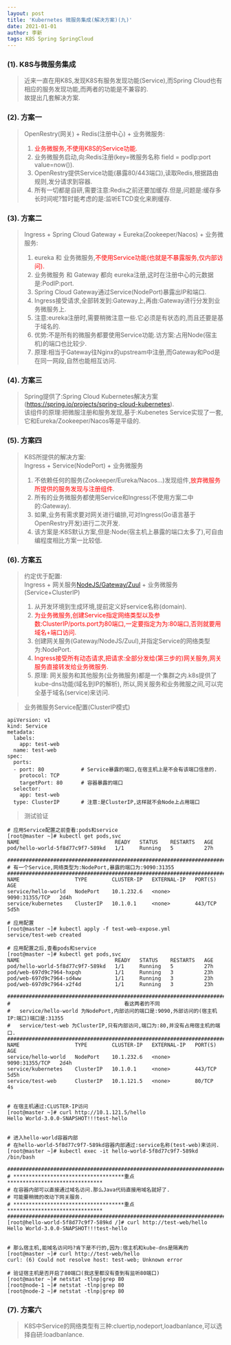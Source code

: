 ```yaml
---
layout: post
title: 'Kubernetes 微服务集成(解决方案)(九)'
date: 2021-01-01
author: 李新
tags: K8S Spring SpringCloud
---
```


### (1). K8S与微服务集成
> 近来一直在用K8S,发现K8S有服务发现功能(Service),而Spring Cloud也有相应的服务发现功能,而两者的功能是不兼容的.    
> 故提出几套解决方案. 

### (2). 方案一
> OpenRestry(网关) + Redis(注册中心) + 业务微服务:   
> 1. <font color='red'>业务微服务,不使用K8S的Service功能.</font>   
> 2. 业务微服务启动,向:Redis注册(key=微服务名称  field = podIp:port value=now()).  
> 3. OpenRestry提供Service功能(暴露80/443端口),读取Redis,根据路由规则,发分请求到容器.   
> 4. 所有一切都是自研,需要注意:Redis之前还要加缓存.但是,问题是:缓存多长时间呢?暂时能考虑的是:监听ETCD变化来刷缓存.     

### (3). 方案二
> Ingress + Spring Cloud Gateway + Eureka(Zookeeper/Nacos) + 业务微服务:   
> 1. eureka 和 业务微服务,<font color='red'>不使用Service功能(也就是不暴露服务,仅内部访问).</font>      
> 2. 业务微服务 和 Gateway 都向 eureka注册,这时在注册中心的元数据是:PodIP:port.   
> 3. Spring Cloud Gateway通过Service(NodePort)暴露出IP和端口.     
> 4. Ingress接受请求,全部转发到:Gateway上,再由:Gateway进行分发到业务微服务上.    
> 5. 注意:eureka注册时,需要稍微注意一些.它必须是有状态的,而且还要是基于域名的.      
> 6. 优势:不是所有的微服务都要使用Service功能.访方案:占用Node(宿主机)的端口也比较少.  
> 7. 原理:相当于Gateway往Nginx的upstream中注册,而Gateway和Pod是在同一网段,自然也能相互访问.  

### (4). 方案三
> Spring提供了:Spring Cloud Kubernetes解决方案(https://spring.io/projects/spring-cloud-kubernetes).   
> 该组件的原理:把微服注册和服务发现,基于:Kubenetes Service实现了一套,它和Eureka/Zookeeper/Nacos等是平级的.  

### (5). 方案四
> K8S所提供的解决方案:  
> Ingress + Service(NodePort) + 业务微服务      
> 1. 不依赖任何的服务(Zookeeper/Eureka/Nacos...)发现组件,<font color='red'>放弃微服务所提供的服务发现与注册组件</font>.   
> 2. 所有的业务微服务都使用Service和Ingress(不使用方案二中的:Gateway).   
> 3. 如果,业务有需求要对网关进行编排,可对Ingress(Go语言基于OpenRestry开发)进行二次开发.     
> 4. 该方案是:K8S默认方案,但是:Node(宿主机上暴露的端口太多了),可自由编程度相比方案一比较低.    


### (6). 方案五
> 约定优于配置:  
> Ingress + 网关服务[NodeJS/Gateway/Zuul](Service+NodPort) + 业务微服务(Service+ClusterIP)
> 1. 从开发环境到生成环境,提前定义好service名称(domain).   
> 2. <font color='red'>为业务微服务,创建Service指定网络类型以及参数:ClusterIP/ports.port为80端口,一定要指定为为:80端口,否则就要用域名+端口访问.</font>    
> 3. 创建网关服务(Gateway/NodeJS/Zuul),并指定Service的网络类型为:NodePort.    
> 4. <font color='red'>Ingress接受所有动态请求,把请求:全部分发给(第三步的)网关服务,网关服务直接转发给业务微服务.</font>    
> 5. 原理: 网关服务和其他服务(业务微服务)都是一个集群之内.k8s提供了kube-dns功能(域名到IP的解析),
> 所以,网关服务和业务微服之间,可以完全基于域名(service)来访问.    


> 业务微服务Service配置(ClusterIP模式)  


```
apiVersion: v1
kind: Service
metadata:
  labels:
    app: test-web
  name: test-web
spec:
  ports:
  - port: 80            # Service暴露的端口,在宿主机上是不会有该端口信息的. 
    protocol: TCP
    targetPort: 80      # 容器暴露的端口
  selector:
    app: test-web
  type: ClusterIP       # 注意:是ClusterIP,这样就不会Node上占用端口
```

> 测试验证

```
# 应用Service配置之前查看:pods和service
[root@master ~]# kubectl get pods,svc
NAME                               READY   STATUS    RESTARTS   AGE
pod/hello-world-5f8d77c9f7-589kd   1/1     Running   5          27h

#########################################################################
# 有一个Service,网络类型为:NodePort,暴露的端口为:9090:31355
#########################################################################
NAME                  TYPE        CLUSTER-IP   EXTERNAL-IP   PORT(S)          AGE
service/hello-world   NodePort    10.1.232.6   <none>        9090:31355/TCP   2d4h
service/kubernetes    ClusterIP   10.1.0.1     <none>        443/TCP          5d5h

# 应用配置
[root@master ~]# kubectl apply -f test-web-expose.yml
service/test-web created

# 应用配置之后,查看pods和service
[root@master ~]# kubectl get pods,svc
NAME                               READY   STATUS    RESTARTS   AGE
pod/hello-world-5f8d77c9f7-589kd   1/1     Running   5          27h
pod/web-697d9c7964-hxpqh           1/1     Running   3          23h
pod/web-697d9c7964-sd4ww           1/1     Running   3          23h
pod/web-697d9c7964-x2f4d           1/1     Running   3          23h

#########################################################################
#                                     看这两者的不同
#   service/hello-world 为NodePort,内部访问的端口是:9090,外部访问的(宿主机IP:端口)端口是:31355
#   service/test-web 为ClusterIP,只有内部访问,端口为:80,并没有占用宿主机的端口.
#########################################################################
NAME                  TYPE        CLUSTER-IP   EXTERNAL-IP   PORT(S)          AGE
service/hello-world   NodePort    10.1.232.6   <none>        9090:31355/TCP   2d4h
service/kubernetes    ClusterIP   10.1.0.1     <none>        443/TCP          5d5h
service/test-web      ClusterIP   10.1.121.5   <none>        80/TCP           4s


# 在宿主机通过:CLUSTER-IP访问
[root@master ~]# curl http://10.1.121.5/hello
Hello World-3.0.0-SNAPSHOT!!!test-hello


# 进入hello-world容器内部
# 在hello-world-5f8d77c9f7-589kd容器内部通过:service名称(test-web)来访问.
[root@master ~]# kubectl exec -it hello-world-5f8d77c9f7-589kd  /bin/bash

#########################################################################
# ************************************重点*******************************
# 在容器内部可以直接通过域名访问.那么Java代码直接用域名就好了.
# 可能要稍微的改动下网关服务.
# ************************************重点*******************************
#########################################################################
[root@hello-world-5f8d77c9f7-589kd /]# curl http://test-web/hello
Hello World-3.0.0-SNAPSHOT!!!test-hello


# 那么宿主机,能域名访问吗?肯下是不行的,因为:宿主机和kube-dns是隔离的
[root@master ~]# curl http://test-web/hello
curl: (6) Could not resolve host: test-web; Unknown error

# 验证宿主机是否开启了80端口(我这里都没有查到有监听80端口)
[root@master ~]# netstat -tlnp|grep 80
[root@node-1 ~]# netstat -tlnp|grep 80
[root@node-2 ~]# netstat -tlnp|grep 80
```

### (7). 方案六
> K8S中Service的网络类型有三种:cluertip,nodeport,loadbanlance,可以选择自研:loadbanlance.   